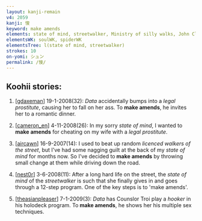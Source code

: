 ```yaml
---
layout: kanji-remain
v4: 2059
kanji: 悛
keyword: make amends
elements: state of mind, streetwalker, Ministry of silly walks, John Cleese, license, elbow, human legs, walking legs
elementsWK: soulWK, spiderWK
elementsTree: l(state of mind, streetwalker)
strokes: 10
on-yomi: シュン
permalink: /悛/
---
```


## Koohii stories: 

1) [<a href="http://kanji.koohii.com/profile/gdaxeman">gdaxeman</a>] 19-1-2008(32): <em>Data</em> accidentally bumps into a <em>legal prostitute</em>, causing her to fall on her ass. To <strong>make amends</strong>, he invites her to a romantic dinner.

2) [<a href="http://kanji.koohii.com/profile/cameron_en">cameron_en</a>] 4-11-2008(26): In my sorry <em>state of mind</em>, I wanted to<strong> make amends</strong> for cheating on my wife with a <em>legal prostitute</em>.

3) [<a href="http://kanji.koohii.com/profile/aircawn">aircawn</a>] 16-9-2007(14): I used to beat up random <em>licenced walkers of the street</em>, but I&#039;ve had some nagging guilt at the back of my <em>state of mind</em> for months now. So I&#039;ve decided to<strong> make amends</strong> by throwing small change at them while driving down the road.

4) [<a href="http://kanji.koohii.com/profile/nest0r">nest0r</a>] 3-6-2008(11): After a long hard life on the street, the <em>state of mind</em> of the <em>streetwalker</em> is such that she finally gives in and goes through a 12-step program. One of the key steps is to &#039;make amends&#039;.

5) [<a href="http://kanji.koohii.com/profile/theasianpleaser">theasianpleaser</a>] 7-1-2009(3): <em>Data</em> has Counslor Troi play a <em>hooker</em> in his holodeck program. To<strong> make amends</strong>, he shows her his multiple sex techniques.

